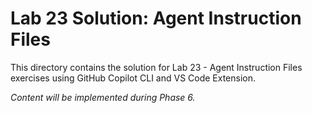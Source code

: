 # Lab 23 Solution: Agent Instruction Files

This directory contains the solution for Lab 23 - Agent Instruction Files exercises using GitHub Copilot CLI and VS Code Extension.

*Content will be implemented during Phase 6.*